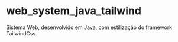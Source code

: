 # web_system_java_tailwind
Sistema Web, desenvolvido em Java, com estilização do framework TailwindCss.
